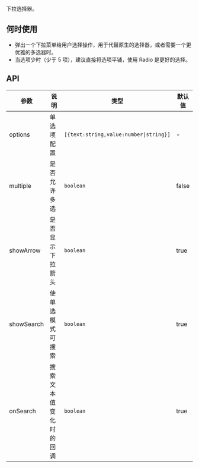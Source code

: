 下拉选择器。

## 何时使用

- 弹出一个下拉菜单给用户选择操作，用于代替原生的选择器，或者需要一个更优雅的多选器时。
- 当选项少时（少于 5 项），建议直接将选项平铺，使用 Radio 是更好的选择。

## API

| 参数       | 说明                   | 类型                                   | 默认值 |
| ---------- | ---------------------- | -------------------------------------- | ------ |
| options    | 单选项配置             | `[{text:string,value:number\|string}]` | -      |
| multiple   | 是否允许多选           | `boolean`                              | false  |
| showArrow  | 是否显示下拉箭头       | `boolean`                              | true   |
| showSearch | 使单选模式可搜索       | `boolean`                              | true   |
| onSearch   | 搜索文本值变化时的回调 | `boolean`                              | true   |
